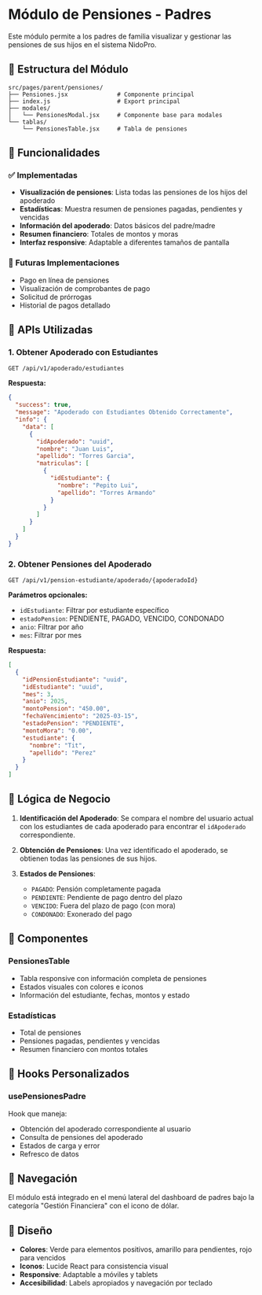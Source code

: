 # Módulo de Pensiones - Padres

Este módulo permite a los padres de familia visualizar y gestionar las pensiones de sus hijos en el sistema NidoPro.

## 📁 Estructura del Módulo

```
src/pages/parent/pensiones/
├── Pensiones.jsx              # Componente principal
├── index.js                   # Export principal
├── modales/
│   └── PensionesModal.jsx     # Componente base para modales
└── tablas/
    └── PensionesTable.jsx     # Tabla de pensiones
```

## 🔧 Funcionalidades

### ✅ Implementadas
- **Visualización de pensiones**: Lista todas las pensiones de los hijos del apoderado
- **Estadísticas**: Muestra resumen de pensiones pagadas, pendientes y vencidas
- **Información del apoderado**: Datos básicos del padre/madre
- **Resumen financiero**: Totales de montos y moras
- **Interfaz responsive**: Adaptable a diferentes tamaños de pantalla

### 🔄 Futuras Implementaciones
- Pago en línea de pensiones
- Visualización de comprobantes de pago
- Solicitud de prórrogas
- Historial de pagos detallado

## 🚀 APIs Utilizadas

### 1. Obtener Apoderado con Estudiantes
```http
GET /api/v1/apoderado/estudiantes
```

**Respuesta:**
```json
{
  "success": true,
  "message": "Apoderado con Estudiantes Obtenido Correctamente",
  "info": {
    "data": [
      {
        "idApoderado": "uuid",
        "nombre": "Juan Luis",
        "apellido": "Torres Garcia",
        "matriculas": [
          {
            "idEstudiante": {
              "nombre": "Pepito Lui",
              "apellido": "Torres Armando"
            }
          }
        ]
      }
    ]
  }
}
```

### 2. Obtener Pensiones del Apoderado
```http
GET /api/v1/pension-estudiante/apoderado/{apoderadoId}
```

**Parámetros opcionales:**
- `idEstudiante`: Filtrar por estudiante específico
- `estadoPension`: PENDIENTE, PAGADO, VENCIDO, CONDONADO
- `anio`: Filtrar por año
- `mes`: Filtrar por mes

**Respuesta:**
```json
[
  {
    "idPensionEstudiante": "uuid",
    "idEstudiante": "uuid",
    "mes": 3,
    "anio": 2025,
    "montoPension": "450.00",
    "fechaVencimiento": "2025-03-15",
    "estadoPension": "PENDIENTE",
    "montoMora": "0.00",
    "estudiante": {
      "nombre": "Tit",
      "apellido": "Perez"
    }
  }
]
```

## 🎯 Lógica de Negocio

1. **Identificación del Apoderado**: Se compara el nombre del usuario actual con los estudiantes de cada apoderado para encontrar el `idApoderado` correspondiente.

2. **Obtención de Pensiones**: Una vez identificado el apoderado, se obtienen todas las pensiones de sus hijos.

3. **Estados de Pensiones**:
   - `PAGADO`: Pensión completamente pagada
   - `PENDIENTE`: Pendiente de pago dentro del plazo
   - `VENCIDO`: Fuera del plazo de pago (con mora)
   - `CONDONADO`: Exonerado del pago

## 🎨 Componentes

### PensionesTable
- Tabla responsive con información completa de pensiones
- Estados visuales con colores e iconos
- Información del estudiante, fechas, montos y estado

### Estadísticas
- Total de pensiones
- Pensiones pagadas, pendientes y vencidas
- Resumen financiero con montos totales

## 🔧 Hooks Personalizados

### usePensionesPadre
Hook que maneja:
- Obtención del apoderado correspondiente al usuario
- Consulta de pensiones del apoderado
- Estados de carga y error
- Refresco de datos

## 📱 Navegación

El módulo está integrado en el menú lateral del dashboard de padres bajo la categoría "Gestión Financiera" con el icono de dólar.

## 🎨 Diseño

- **Colores**: Verde para elementos positivos, amarillo para pendientes, rojo para vencidos
- **Iconos**: Lucide React para consistencia visual
- **Responsive**: Adaptable a móviles y tablets
- **Accesibilidad**: Labels apropiados y navegación por teclado